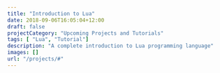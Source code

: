 ```yaml
---
title: "Introduction to Lua"
date: 2018-09-06T16:05:04+12:00
draft: false
projectCategory: "Upcoming Projects and Tutorials"
tags: [ "Lua", "Tutorial"]
description: "A complete introduction to Lua programming language"
images: []
url: "/projects/#"
---
```

